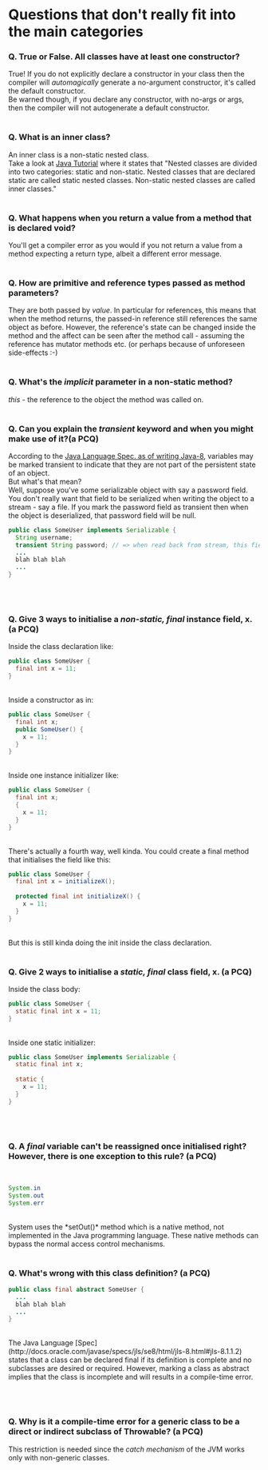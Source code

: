 # Questions that don't really fit into the main categories

### Q. True or False. All classes have at least one constructor?<br>
True! If you do not explicitly declare a constructor in your class then the compiler will *automagically* generate a no-argument constructor, it's called the default constructor.<br>Be warned though, if you declare any constructor, with no-args or args, then the compiler will not autogenerate a default constructor.
<br><br>

### Q. What is an inner class?<br>
An inner class is a non-static nested class.<br> Take a look at [Java Tutorial](https://docs.oracle.com/javase/tutorial/java/javaOO/nested.html) where it states that "Nested classes are divided into two categories: static and non-static. Nested classes that are declared static are called static nested classes. Non-static nested classes are called inner classes."
<br><br>


### Q. What happens when you return a value from a method that is declared void?<br>
You'll get a compiler error as you would if you not return a value from a method expecting a return type, albeit a different error message.<br><br>


### Q. How are primitive and reference types passed as method parameters?<br>
They are both passed by *value*. In particular for references, this means that when the method returns, the passed-in reference still references the same object as before. However, the reference's state can be changed inside the method and the affect can be seen after the method call - assuming the reference has mutator methods etc. (or perhaps because of unforeseen side-effects :-)<br><br>


### Q. What's the *implicit* parameter in a non-static method?<br>
*this* - the reference to the object the method was called on.<br><br>

### Q. Can you explain the *transient* keyword and when you might make use of it?(a PCQ)<br>
According to the [Java Language Spec. as of writing Java-8](http://docs.oracle.com/javase/specs/jls/se8/html/jls-8.html#jls-8.3.1.3), variables may be marked transient to indicate that they are not part of the persistent state of an object.<br>But what's that mean?<br>Well, suppose you've some serializable object with say a password field. You don't really want that field to be serialized when writing the object to a stream - say a file. If you mark the password field as transient then when the object is deserialized, that password field will be null.<br>
```java
public class SomeUser implements Serializable {
  String username;
  transient String password; // => when read back from stream, this field will be null
  ...
  blah blah blah
  ...
}
```
<br><br>

### Q. Give 3 ways to initialise a *non-static, final* instance field, x. (a PCQ)<br>
Inside the class declaration like:<br>

```java
public class SomeUser {
  final int x = 11;  
}
```
<br>
Inside a constructor as in:<br>

```java
public class SomeUser {
  final int x;  
  public SomeUser() {
    x = 11;
  }
}
```
<br>
Inside one instance initializer like:<br>

```java
public class SomeUser {
  final int x;
  {
    x = 11;
  }
}
```
<br>
There's actually a fourth way, well kinda. You could create a final method that initialises the field like this:<br>

```java
public class SomeUser {
  final int x = initializeX();
  
  protected final int initializeX() {
    x = 11;
  }
}
```

<br>But this is still kinda doing the init inside the class declaration.<br><br>

### Q. Give 2 ways to initialise a *static, final* class field, x. (a PCQ)<br>
Inside the class body:<br>

```java
public class SomeUser {
  static final int x = 11;  
}
```
<br>
Inside one static initializer:<br>

```java
public class SomeUser implements Serializable {
  static final int x;
  
  static {
    x = 11;
  }
}
```
<br><br>

### Q. A *final* variable can't be reassigned once initialised right? However, there is one exception to this rule? (a PCQ)
<br>

```java
System.in
System.out
System.err
```
<br>
System uses the *setOut()* method which is a native method, not implemented in the Java programming language. These native methods can bypass the normal access control mechanisms.
<br><br>

### Q. What's wrong with this class definition? (a PCQ)<br>

```java
public class final abstract SomeUser {
  ...
  blah blah blah
  ...
}
```

<br>
The Java Language [Spec](http://docs.oracle.com/javase/specs/jls/se8/html/jls-8.html#jls-8.1.1.2) states that a class can be declared final if its definition is complete and no subclasses are desired or required. However, marking a class as abstract implies that the class is incomplete and will results in a compile-time error. 

<br><br>

### Q. Why is it a compile-time error for a generic class to be a direct or indirect subclass of Throwable? (a PCQ)
This restriction is needed since the *catch mechanism* of the JVM works only with non-generic classes.

<br><br>




